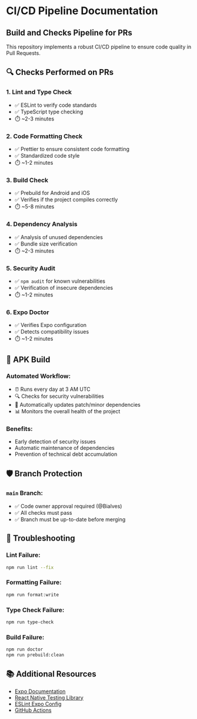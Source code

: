 # CI/CD Pipeline Documentation

## Build and Checks Pipeline for PRs

This repository implements a robust CI/CD pipeline to ensure code quality in Pull Requests.

## 🔍 Checks Performed on PRs

### 1. **Lint and Type Check**

- ✅ ESLint to verify code standards
- ✅ TypeScript type checking
- ⏱️ ~2-3 minutes

### 2. **Code Formatting Check**

- ✅ Prettier to ensure consistent code formatting
- ✅ Standardized code style
- ⏱️ ~1-2 minutes

### 3. **Build Check**

- ✅ Prebuild for Android and iOS
- ✅ Verifies if the project compiles correctly
- ⏱️ ~5-8 minutes

### 4. **Dependency Analysis**

- ✅ Analysis of unused dependencies
- ✅ Bundle size verification
- ⏱️ ~2-3 minutes

### 5. **Security Audit**

- ✅ `npm audit` for known vulnerabilities
- ✅ Verification of insecure dependencies
- ⏱️ ~1-2 minutes

### 6. **Expo Doctor**

- ✅ Verifies Expo configuration
- ✅ Detects compatibility issues
- ⏱️ ~1-2 minutes

## 🌙 APK Build

### Automated Workflow:

- ⏰ Runs every day at 3 AM UTC
- 🔍 Checks for security vulnerabilities
- 🔄 Automatically updates patch/minor dependencies
- 📊 Monitors the overall health of the project

### Benefits:

- Early detection of security issues
- Automatic maintenance of dependencies
- Prevention of technical debt accumulation

## 🛡️ Branch Protection

### `main` Branch:

- ✅ Code owner approval required (@Bialves)
- ✅ All checks must pass
- ✅ Branch must be up-to-date before merging

## 🚨 Troubleshooting

### Lint Failure:

```bash
npm run lint --fix
```

### Formatting Failure:

```bash
npm run format:write
```

### Type Check Failure:

```bash
npm run type-check
```

### Build Failure:

```bash
npm run doctor
npm run prebuild:clean
```

## 📚 Additional Resources

- [Expo Documentation](https://docs.expo.dev/)
- [React Native Testing Library](https://callstack.github.io/react-native-testing-library/)
- [ESLint Expo Config](https://docs.expo.dev/guides/using-eslint/)
- [GitHub Actions](https://docs.github.com/en/actions)
